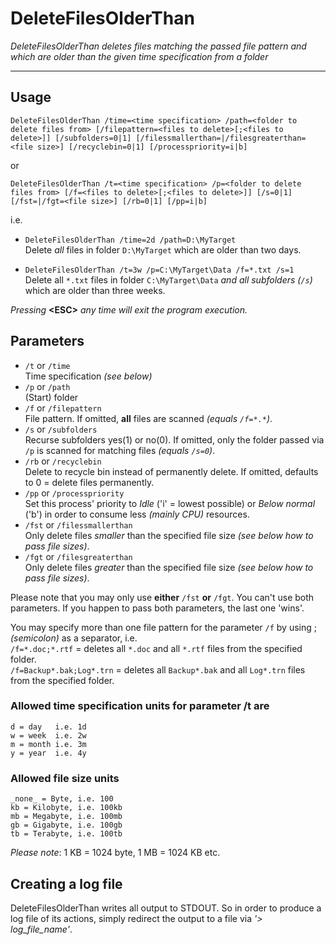 # DeleteFilesOlderThan
_DeleteFilesOlderThan deletes files matching the passed file pattern and which are older than the given time specification from a folder_

---

## Usage

`DeleteFilesOlderThan /time=<time specification> /path=<folder to delete files from> [/filepattern=<files to delete>[;<files to delete>]] [/subfolders=0|1] [/filessmallerthan=|/filesgreaterthan=<file size>] [/recyclebin=0|1] [/processpriority=i|b]`

   or    

`DeleteFilesOlderThan /t=<time specification> /p=<folder to delete files from> [/f=<files to delete>[;<files to delete>]] [/s=0|1] [/fst=|/fgt=<file size>] [/rb=0|1] [/pp=i|b]`

i.e. 

- `DeleteFilesOlderThan /time=2d /path=D:\MyTarget`    
Delete _all_ files in folder `D:\MyTarget` which are older than two days.

- `DeleteFilesOlderThan /t=3w /p=C:\MyTarget\Data /f=*.txt /s=1`    
Delete all `*.txt` files in folder `C:\MyTarget\Data` _and all subfolders (`/s`)_ which are older than three weeks.


_Pressing_ __&lt;ESC&gt;__ _any time will exit the program execution._


## Parameters

- `/t` or `/time`    
Time specification _(see below)_
- `/p` or `/path`    
(Start) folder
- `/f` or `/filepattern`    
File pattern. If omitted, __all__ files are scanned _(equals `/f=*.*`)_.
- `/s` or `/subfolders`    
Recurse subfolders yes(1) or no(0). If omitted, only the folder passed via `/p` is scanned for matching files _(equals `/s=0`)_.
- `/rb` or `/recyclebin`    
Delete to recycle bin instead of permanently delete. If omitted, defaults to 0 = delete files permanently.
-  `/pp` or `/processpriority`    
Set this process' priority to _Idle_ ('i' = lowest possible) or _Below normal_ ('b') in order to consume less _(mainly CPU)_ resources.
- `/fst` or `/filessmallerthan`    
Only delete files _smaller_ than the specified file size _(see below how to pass file sizes)_.
- `/fgt` or `/filesgreaterthan`    
Only delete files _greater_ than the specified file size _(see below how to pass file sizes)_.

Please note that you may only use __either__ `/fst` __or__ `/fgt`. You can't use both parameters. If you happen to pass both parameters, the last one 'wins'.

You may specify more than one file pattern for the parameter `/f` by using ; _(semicolon)_ as a separator, i.e.    
`/f=*.doc;*.rtf` = deletes all `*.doc` and all `*.rtf` files from the specified folder.    
`/f=Backup*.bak;Log*.trn` = deletes all `Backup*.bak` and all `Log*.trn` files from the specified folder.

### Allowed time specification units for parameter /t are
    d = day   i.e. 1d
    w = week  i.e. 2w
    m = month i.e. 3m
    y = year  i.e. 4y

### Allowed file size units
    _none_ = Byte, i.e. 100
    kb = Kilobyte, i.e. 100kb
    mb = Megabyte, i.e. 100mb
    gb = Gigabyte, i.e. 100gb
    tb = Terabyte, i.e. 100tb

_Please note_: 1 KB = 1024 byte, 1 MB = 1024 KB etc.


## Creating a log file

DeleteFilesOlderThan writes all output to STDOUT. So in order to produce a log file of its actions, simply redirect the output to a file via _'> log\_file\_name'_.